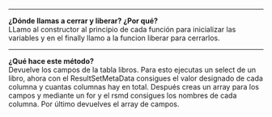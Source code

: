 ***
**¿Dónde llamas a cerrar y liberar? ¿Por qué?**\
LLamo al constructor al principio de cada función para inicializar las variables y en el finally llamo a la funcion liberar para cerrarlos.
***
**¿Qué hace este método?**\
Devuelve los campos de la tabla libros. 
Para esto ejecutas un select de un libro, ahora con el ResultSetMetaData consigues el valor designado de cada columna y cuantas columnas hay en total. Después creas un array para los campos y mediante un for y el rsmd consigues los nombres de cada columna. Por último devuelves el array de campos.